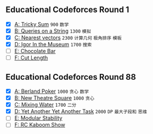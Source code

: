 ## Educational Codeforces Round 1

- [x] [A: Tricky Sum](https://codeforces.com/contest/598/problem/A) `900` `数学`
- [x] [B: Queries on a String](https://codeforces.com/contest/598/problem/B) `1300` `模拟`
- [x] [C: Nearest vectors](https://codeforces.com/contest/598/problem/C) `2300` `计算几何` `极角排序` `模板`
- [x] [D: Igor In the Museum](https://codeforces.com/contest/598/problem/D) `1700` `搜索`
- [ ] [E: Chocolate Bar](https://codeforces.com/contest/598/problem/E)
- [ ] [F: Cut Length](https://codeforces.com/contest/598/problem/F)

## Educational Codeforces Round 88

- [x] [A: Berland Poker](https://codeforces.com/contest/1359/problem/A) `1000` `贪心` `数学`
- [x] [B: New Theatre Square](https://codeforces.com/contest/1359/problem/B) `1000` `贪心`
- [x] [C: Mixing Water](https://codeforces.com/contest/1359/problem/C) `1700` `二分`
- [x] [D: Yet Another Yet Another Task](https://codeforces.com/contest/1359/problem/D) `2000` `DP` `最大子段和` `思维`
- [ ] [E: Modular Stability](https://codeforces.com/contest/1359/problem/E)
- [ ] [F: RC Kaboom Show](https://codeforces.com/contest/1359/problem/F)